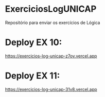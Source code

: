 # ExerciciosLogUNICAP
Repositório para enviar os exercícios de Lógica

# Deploy EX 10:
https://exercicios-log-unicap-z7ov.vercel.app

# Deploy EX 11:
https://exercicios-log-unicap-31v8.vercel.app


